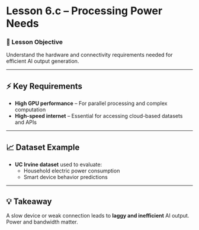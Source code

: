# Lesson 6.c – Processing Power Needs

### 🎯 Lesson Objective
Understand the hardware and connectivity requirements needed for efficient AI output generation.

---

## ⚡ Key Requirements

- **High GPU performance** – For parallel processing and complex computation
- **High-speed internet** – Essential for accessing cloud-based datasets and APIs

---

## 📈 Dataset Example

- **UC Irvine dataset** used to evaluate:
  - Household electric power consumption
  - Smart device behavior predictions

---

## 💡 Takeaway

A slow device or weak connection leads to **laggy and inefficient** AI output. Power and bandwidth matter.
